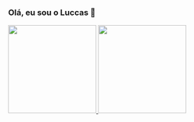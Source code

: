### Olá, eu sou o Luccas 👋

<div>
  <a href="https://github.com/luccasocastro">
  <img height="180em" src="https://github-readme-stats.vercel.app/api?username=luccasocastro&show_icons=true&theme=dark&include_all_commits=true&count_private=true"/>
  <img height="180em" src="https://github-readme-stats.vercel.app/api/top-langs/?username=luccasocastro&layout=compact&langs_count=7&theme=dark"/>
</div>


